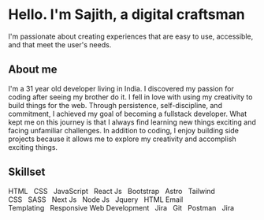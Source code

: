 # Hello. I'm Sajith, a digital craftsman

I'm passionate about creating experiences that are easy to use, accessible, and that meet the user's needs.

## About me

I'm a 31 year old developer living in India. I discovered my passion for coding after seeing my brother do it. I fell in love with using my creativity to build things for the web. Through persistence, self-discipline, and commitment, I achieved my goal of becoming a fullstack developer. What kept me on this journey is that I always find learning new things exciting and facing unfamiliar challenges. In addition to coding, I enjoy building side projects because it allows me to explore my creativity and accomplish exciting things.

## Skillset

HTML&nbsp;&nbsp;&nbsp;CSS&nbsp;&nbsp;&nbsp;JavaScript&nbsp;&nbsp;&nbsp;React Js&nbsp;&nbsp;&nbsp;Bootstrap&nbsp;&nbsp;&nbsp;Astro&nbsp;&nbsp;&nbsp;Tailwind CSS&nbsp;&nbsp;&nbsp;SASS&nbsp;&nbsp;&nbsp;Next Js&nbsp;&nbsp;&nbsp;Node Js&nbsp;&nbsp;&nbsp;Jquery&nbsp;&nbsp;&nbsp;HTML Email Templating&nbsp;&nbsp;&nbsp;Responsive Web Development&nbsp;&nbsp;&nbsp;Jira&nbsp;&nbsp;&nbsp;Git&nbsp;&nbsp;&nbsp;Postman&nbsp;&nbsp;&nbsp;Jira
